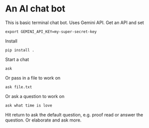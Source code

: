 # An AI chat bot

This is basic terminal chat bot. Uses Gemini API. Get an API and set

    export GEMINI_API_KEY=my-super-secret-key 

Install

    pip install .

Start a chat

    ask

Or pass in a file to work on

    ask file.txt

Or ask a question to work on

    ask what time is love

Hit return to ask the default question, e.g. proof read or answer the question.
Or elaborate and ask more.
